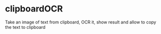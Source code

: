 # clipboardOCR
Take an image of text from clipboard, OCR it, show result and allow to copy the text to clipboard
